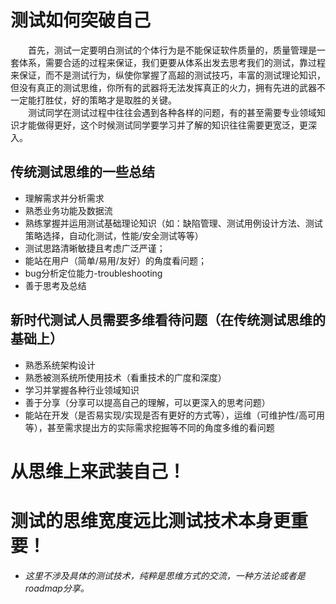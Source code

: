 # 测试如何突破自己

&#8195;&#8195;首先，测试一定要明白测试的个体行为是不能保证软件质量的，质量管理是一套体系，需要合适的过程来保证，我们更要从体系出发去思考我们的测试，靠过程来保证，而不是测试行为，纵使你掌握了高超的测试技巧，丰富的测试理论知识，但没有真正的测试思维，你所有的武器将无法发挥真正的火力，拥有先进的武器不一定能打胜仗，好的策略才是取胜的关键。  
&#8195;&#8195;测试同学在测试过程中往往会遇到各种各样的问题，有的甚至需要专业领域知识才能做得更好，这个时候测试同学要学习并了解的知识往往需要更宽泛，更深入。

## 传统测试思维的一些总结
* 理解需求并分析需求
* 熟悉业务功能及数据流
* 熟练掌握并运用测试基础理论知识（如：缺陷管理、测试用例设计方法、测试策略选择，自动化测试，性能/安全测试等等）
* 测试思路清晰敏捷且考虑广泛严谨；
* 能站在用户（简单/易用/友好）的角度看问题；
* bug分析定位能力-troubleshooting
* 善于思考及总结

## 新时代测试人员需要多维看待问题（在传统测试思维的基础上）
* 熟悉系统架构设计
* 熟悉被测系统所使用技术（看重技术的广度和深度）
* 学习并掌握各种行业领域知识
* 善于分享（分享可以提高自己的理解，可以更深入的思考问题）
* 能站在开发（是否易实现/实现是否有更好的方式等），运维（可维护性/高可用等），甚至需求提出方的实际需求挖掘等不同的角度多维的看问题

# 从思维上来武装自己！
# 测试的思维宽度远比测试技术本身更重要！

* _这里不涉及具体的测试技术，纯粹是思维方式的交流，一种方法论或者是roadmap分享。_


